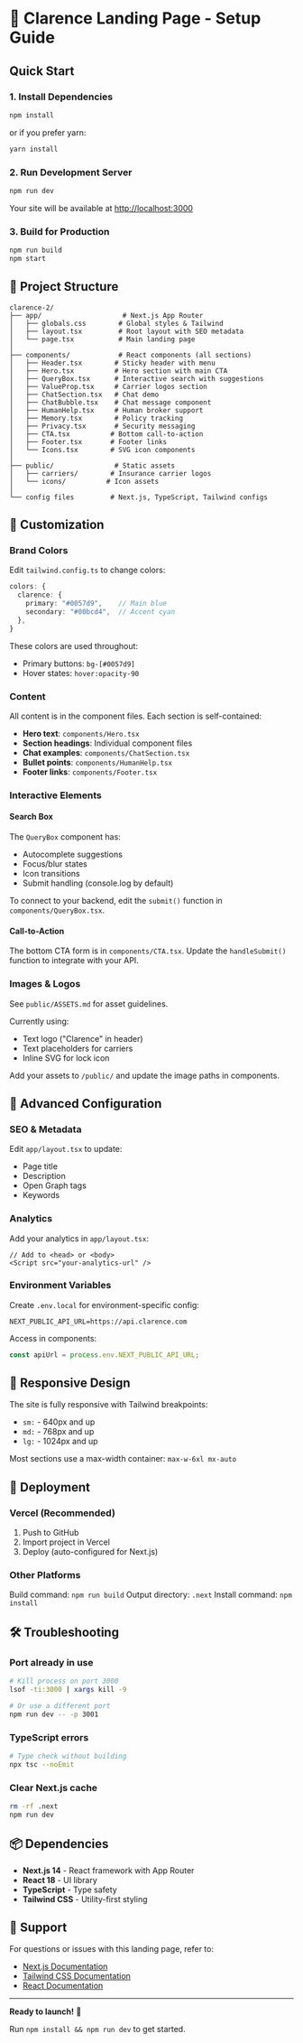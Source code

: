 # 🚀 Clarence Landing Page - Setup Guide

## Quick Start

### 1. Install Dependencies

```bash
npm install
```

or if you prefer yarn:

```bash
yarn install
```

### 2. Run Development Server

```bash
npm run dev
```

Your site will be available at [http://localhost:3000](http://localhost:3000)

### 3. Build for Production

```bash
npm run build
npm start
```

## 📁 Project Structure

```
clarence-2/
├── app/                    # Next.js App Router
│   ├── globals.css        # Global styles & Tailwind
│   ├── layout.tsx         # Root layout with SEO metadata
│   └── page.tsx           # Main landing page
│
├── components/            # React components (all sections)
│   ├── Header.tsx        # Sticky header with menu
│   ├── Hero.tsx          # Hero section with main CTA
│   ├── QueryBox.tsx      # Interactive search with suggestions
│   ├── ValueProp.tsx     # Carrier logos section
│   ├── ChatSection.tsx   # Chat demo
│   ├── ChatBubble.tsx    # Chat message component
│   ├── HumanHelp.tsx     # Human broker support
│   ├── Memory.tsx        # Policy tracking
│   ├── Privacy.tsx       # Security messaging
│   ├── CTA.tsx          # Bottom call-to-action
│   ├── Footer.tsx       # Footer links
│   └── Icons.tsx        # SVG icon components
│
├── public/               # Static assets
│   ├── carriers/        # Insurance carrier logos
│   └── icons/          # Icon assets
│
└── config files         # Next.js, TypeScript, Tailwind configs
```

## 🎨 Customization

### Brand Colors

Edit `tailwind.config.ts` to change colors:

```typescript
colors: {
  clarence: {
    primary: "#0057d9",    // Main blue
    secondary: "#00bcd4",  // Accent cyan
  },
}
```

These colors are used throughout:
- Primary buttons: `bg-[#0057d9]`
- Hover states: `hover:opacity-90`

### Content

All content is in the component files. Each section is self-contained:

- **Hero text**: `components/Hero.tsx`
- **Section headings**: Individual component files
- **Chat examples**: `components/ChatSection.tsx`
- **Bullet points**: `components/HumanHelp.tsx`
- **Footer links**: `components/Footer.tsx`

### Interactive Elements

#### Search Box
The `QueryBox` component has:
- Autocomplete suggestions
- Focus/blur states
- Icon transitions
- Submit handling (console.log by default)

To connect to your backend, edit the `submit()` function in `components/QueryBox.tsx`.

#### Call-to-Action
The bottom CTA form is in `components/CTA.tsx`. Update the `handleSubmit()` function to integrate with your API.

### Images & Logos

See `public/ASSETS.md` for asset guidelines.

Currently using:
- Text logo ("Clarence" in header)
- Text placeholders for carriers
- Inline SVG for lock icon

Add your assets to `/public/` and update the image paths in components.

## 🔧 Advanced Configuration

### SEO & Metadata

Edit `app/layout.tsx` to update:
- Page title
- Description
- Open Graph tags
- Keywords

### Analytics

Add your analytics in `app/layout.tsx`:

```tsx
// Add to <head> or <body>
<Script src="your-analytics-url" />
```

### Environment Variables

Create `.env.local` for environment-specific config:

```env
NEXT_PUBLIC_API_URL=https://api.clarence.com
```

Access in components:
```typescript
const apiUrl = process.env.NEXT_PUBLIC_API_URL;
```

## 📱 Responsive Design

The site is fully responsive with Tailwind breakpoints:
- `sm:` - 640px and up
- `md:` - 768px and up
- `lg:` - 1024px and up

Most sections use a max-width container: `max-w-6xl mx-auto`

## 🚢 Deployment

### Vercel (Recommended)

1. Push to GitHub
2. Import project in Vercel
3. Deploy (auto-configured for Next.js)

### Other Platforms

Build command: `npm run build`
Output directory: `.next`
Install command: `npm install`

## 🛠 Troubleshooting

### Port already in use
```bash
# Kill process on port 3000
lsof -ti:3000 | xargs kill -9

# Or use a different port
npm run dev -- -p 3001
```

### TypeScript errors
```bash
# Type check without building
npx tsc --noEmit
```

### Clear Next.js cache
```bash
rm -rf .next
npm run dev
```

## 📦 Dependencies

- **Next.js 14** - React framework with App Router
- **React 18** - UI library
- **TypeScript** - Type safety
- **Tailwind CSS** - Utility-first styling

## 🤝 Support

For questions or issues with this landing page, refer to:
- [Next.js Documentation](https://nextjs.org/docs)
- [Tailwind CSS Documentation](https://tailwindcss.com/docs)
- [React Documentation](https://react.dev)

---

**Ready to launch!** 🎉

Run `npm install && npm run dev` to get started.

